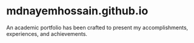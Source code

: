 # mdnayemhossain.github.io
An academic portfolio has been crafted to present my accomplishments, experiences, and achievements.
